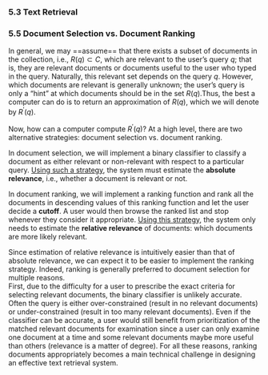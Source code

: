 ### 5.3 Text Retrieval



### 5.5 Document Selection vs. Document Ranking

In general, we may ==assume== that there exists a subset of documents in the collection, i.e., $R(q) \subset C​$, which are relevant to the user’s query $q​$; that is, they
are relevant documents or documents useful to the user who typed in the query.
Naturally, this relevant set depends on the query $q​$. However, which documents are relevant is generally unknown; the user’s query is only a “hint” at which documents should be in the set $R(q)​$.Thus, the best a computer can do is to return an approximation of $R(q)​$, which we will denote by $R^\prime(q)​$.

Now, how can a computer compute $R^\prime(q)$? At a high level, there are two alternative strategies: document selection vs. document ranking.

In document selection, we will implement a binary classifier to classify a document as either relevant or non-relevant with respect to a particular query. <u>Using such a strategy</u>, the system must estimate the **absolute relevance**, i.e., whether a document is relevant or not.

In document ranking, we will implement a ranking function and rank all the documents in descending values of this ranking function and let the user decide a **cutoff**. A user would then browse the ranked list and stop whenever they consider it appropriate. <u>Using this strategy</u>, the system only needs to estimate the **relative relevance** of documents: which documents are more likely relevant.

Since estimation of relative relevance is intuitively easier than that of absolute relevance, we can expect it to be easier to implement the ranking strategy. Indeed, ranking is generally preferred to document selection for multiple reasons.<br>	First, due to the difficulty for a user to prescribe the exact criteria for selecting relevant documents, the binary classifier is unlikely accurate. Often the query is either over-constrained (result in no relevant documents) or under-constrained (result in too many relevant documents). Even if the classifier can
be accurate, a user would still benefit from prioritization of the matched relevant
documents for examination since a user can only examine one document at a time and some relevant documents maybe more useful than others (relevance is a matter of degree). For all these reasons, ranking documents appropriately becomes a main technical challenge in designing an effective text retrieval system.





